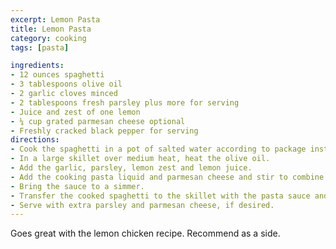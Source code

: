 ```yaml
---
excerpt: Lemon Pasta
title: Lemon Pasta
category: cooking
tags: [pasta]

ingredients:
- 12 ounces spaghetti
- 3 tablespoons olive oil
- 2 garlic cloves minced
- 2 tablespoons fresh parsley plus more for serving
- Juice and zest of one lemon
- ¼ cup grated parmesan cheese optional
- Freshly cracked black pepper for serving
directions:
- Cook the spaghetti in a pot of salted water according to package instructions until al dente. Drain, reserving ½ cup of the cooking pasta liquid.
- In a large skillet over medium heat, heat the olive oil. 
- Add the garlic, parsley, lemon zest and lemon juice. 
- Add the cooking pasta liquid and parmesan cheese and stir to combine. 
- Bring the sauce to a simmer.
- Transfer the cooked spaghetti to the skillet with the pasta sauce and toss until well coated. 
- Serve with extra parsley and parmesan cheese, if desired.
---
```


Goes great with the lemon chicken recipe. Recommend as a side.
